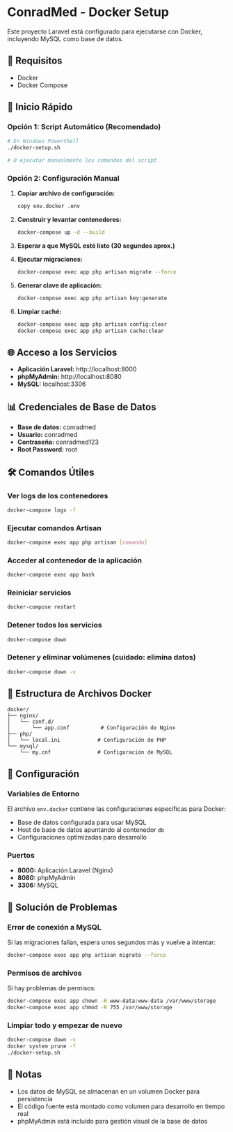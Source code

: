 # ConradMed - Docker Setup

Este proyecto Laravel está configurado para ejecutarse con Docker, incluyendo MySQL como base de datos.

## 🐳 Requisitos

- Docker
- Docker Compose

## 🚀 Inicio Rápido

### Opción 1: Script Automático (Recomendado)

```bash
# En Windows PowerShell
./docker-setup.sh

# O ejecutar manualmente los comandos del script
```

### Opción 2: Configuración Manual

1. **Copiar archivo de configuración:**
   ```bash
   copy env.docker .env
   ```

2. **Construir y levantar contenedores:**
   ```bash
   docker-compose up -d --build
   ```

3. **Esperar a que MySQL esté listo (30 segundos aprox.)**

4. **Ejecutar migraciones:**
   ```bash
   docker-compose exec app php artisan migrate --force
   ```

5. **Generar clave de aplicación:**
   ```bash
   docker-compose exec app php artisan key:generate
   ```

6. **Limpiar caché:**
   ```bash
   docker-compose exec app php artisan config:clear
   docker-compose exec app php artisan cache:clear
   ```

## 🌐 Acceso a los Servicios

- **Aplicación Laravel:** http://localhost:8000
- **phpMyAdmin:** http://localhost:8080
- **MySQL:** localhost:3306

## 📊 Credenciales de Base de Datos

- **Base de datos:** conradmed
- **Usuario:** conradmed
- **Contraseña:** conradmed123
- **Root Password:** root

## 🛠️ Comandos Útiles

### Ver logs de los contenedores
```bash
docker-compose logs -f
```

### Ejecutar comandos Artisan
```bash
docker-compose exec app php artisan [comando]
```

### Acceder al contenedor de la aplicación
```bash
docker-compose exec app bash
```

### Reiniciar servicios
```bash
docker-compose restart
```

### Detener todos los servicios
```bash
docker-compose down
```

### Detener y eliminar volúmenes (cuidado: elimina datos)
```bash
docker-compose down -v
```

## 📁 Estructura de Archivos Docker

```
docker/
├── nginx/
│   └── conf.d/
│       └── app.conf          # Configuración de Nginx
├── php/
│   └── local.ini            # Configuración de PHP
└── mysql/
    └── my.cnf               # Configuración de MySQL
```

## 🔧 Configuración

### Variables de Entorno
El archivo `env.docker` contiene las configuraciones específicas para Docker:
- Base de datos configurada para usar MySQL
- Host de base de datos apuntando al contenedor `db`
- Configuraciones optimizadas para desarrollo

### Puertos
- **8000:** Aplicación Laravel (Nginx)
- **8080:** phpMyAdmin
- **3306:** MySQL

## 🐛 Solución de Problemas

### Error de conexión a MySQL
Si las migraciones fallan, espera unos segundos más y vuelve a intentar:
```bash
docker-compose exec app php artisan migrate --force
```

### Permisos de archivos
Si hay problemas de permisos:
```bash
docker-compose exec app chown -R www-data:www-data /var/www/storage
docker-compose exec app chmod -R 755 /var/www/storage
```

### Limpiar todo y empezar de nuevo
```bash
docker-compose down -v
docker system prune -f
./docker-setup.sh
```

## 📝 Notas

- Los datos de MySQL se almacenan en un volumen Docker para persistencia
- El código fuente está montado como volumen para desarrollo en tiempo real
- phpMyAdmin está incluido para gestión visual de la base de datos 
